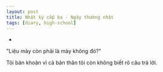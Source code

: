 ```yaml
---
layout: post
title: Nhật ký cấp ba - Ngày thường nhật
tags: [diary, high-school] 
---
```


- 

"Liệu mày còn phải là mày không đó?"

Tôi băn khoăn vì cả bản thân tôi còn không biết rõ câu trả lời.